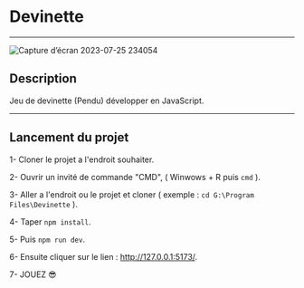 # Devinette
 
------

![Capture d’écran 2023-07-25 234054](https://github.com/KillianSb/Devinette/assets/27457778/02b37a52-5b99-47a3-862c-8fe4feed2410)


## Description

Jeu de devinette (Pendu) développer en JavaScript.

------

## Lancement du projet

1- Cloner le projet a l'endroit souhaiter.

2- Ouvrir un invité de commande "CMD", ( Winwows + R puis ```cmd``` ).

3- Aller a l'endroit ou le projet et cloner ( exemple : ```cd G:\Program Files\Devinette``` ).

4- Taper ```npm install```.

5- Puis ```npm run dev```.

6- Ensuite cliquer sur le lien : http://127.0.0.1:5173/.

7- JOUEZ 😎
